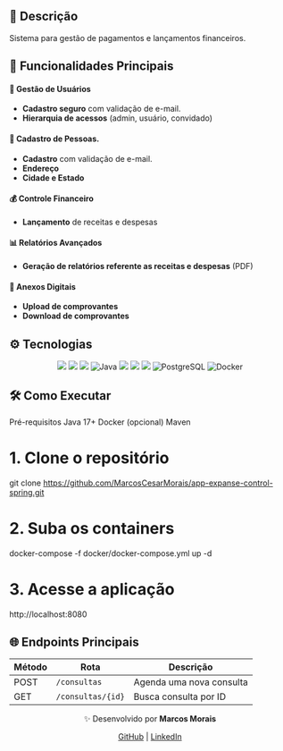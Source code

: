## 📌 Descrição
Sistema para gestão de pagamentos e lançamentos financeiros.

## 🚀 Funcionalidades Principais

#### 👥 Gestão de Usuários
- **Cadastro seguro** com validação de e-mail.
- **Hierarquia de acessos** (admin, usuário, convidado)
  
#### 📝 Cadastro de Pessoas.
- **Cadastro** com validação de e-mail.
- **Endereço** 
- **Cidade e Estado** 

#### 💰 Controle Financeiro
- **Lançamento** de receitas e despesas

#### 📊 Relatórios Avançados
- **Geração de relatórios referente as receitas e despesas** (PDF)
  
#### 📎 Anexos Digitais
- **Upload de comprovantes** 
- **Download de comprovantes** 

## ⚙️ Tecnologias
<div align="center"> 
  <img src="https://img.shields.io/badge/Spring-6DB33F?style=for-the-badge&logo=spring&logoColor=white" />
  <img src="https://img.shields.io/badge/Spring_Security-6DB33F?style=for-the-badge&logo=Spring-Security&logoColor=white" />
  <img src="https://img.shields.io/badge/Spring_Data_JPA-6DB33F?style=for-the-badge&logo=spring&logoColor=white" />
  <img src="https://img.shields.io/badge/Java-ED8B00?style=for-the-badge&logo=openjdk&logoColor=white" alt="Java" />
  <img src="https://img.shields.io/badge/Maven-C71A36?style=for-the-badge&logo=apache-maven&logoColor=white" />
  <img src="https://img.shields.io/badge/Hibernate-59666C?style=for-the-badge&logo=Hibernate&logoColor=white" />
  <img src="https://img.shields.io/badge/Flyway-CC0200?style=for-the-badge&logo=Flyway&logoColor=white" />
  <img src="https://img.shields.io/badge/PostgreSQL-316192?style=for-the-badge&logo=postgresql&logoColor=white" alt="PostgreSQL" /> 
  <img src="https://img.shields.io/badge/Docker-2496ED?style=for-the-badge&logo=docker&logoColor=white" alt="Docker" /> 
</div>

## 🛠️ Como Executar
Pré-requisitos
Java 17+
Docker (opcional)
Maven

# 1. Clone o repositório
git clone https://github.com/MarcosCesarMorais/app-expanse-control-spring.git

# 2. Suba os containers
docker-compose -f docker/docker-compose.yml up -d

# 3. Acesse a aplicação
http://localhost:8080

## **🌐 Endpoints Principais**

| Método | Rota               | Descrição                     |
|--------|--------------------|-------------------------------|
| POST   | `/consultas`       | Agenda uma nova consulta      |
| GET    | `/consultas/{id}`  | Busca consulta por ID         |

<div align="center"> <p>✨ Desenvolvido por <strong>Marcos Morais</strong></p> <a href="https://github.com/MarcosCesarMorais">GitHub</a> | <a href="https://www.linkedin.com/in/marcoscmorais/">LinkedIn</a> </div>
